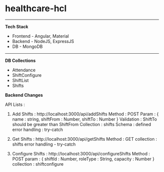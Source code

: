 # healthcare-hcl

---

**Tech Stack**
- Frontend - Angular, Material
- Backend - NodeJS, ExpressJS
- DB - MongoDB

---

**DB Collections**
- Attendance
- ShiftConfigure
- ShiftList
- Shifts




**Backend Changes**

API Lists : 
1. Add Shifts : http://localhost:3000/api/addShifts 
    Method : POST
    Param : {
        name : string,
        shiftFrom : Number,
        shiftTo : Number
    }
    Validation : ShiftTo should be greater than ShiftFrom
    Collection : shifts
    Schema : defined
    error handling : try-catch

2. Get Shifts : http://localhost:3000/api/getShifts 
    Method : GET
    collection : shifts
    error handling - try-catch

3. Configure Shifts : http://localhost:3000/api/configureShifts
    Method : POST
    param : {
        shiftId : Number,
        roleType : String,
        capacity : Number
    }
    collection : shiftconfigure

